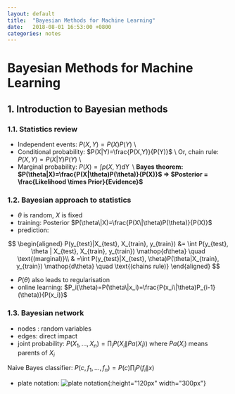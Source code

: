```yaml
---
layout: default
title:  "Bayesian Methods for Machine Learning"
date:   2018-08-01 16:53:00 +0800
categories: notes
---
```


# Bayesian Methods for Machine Learning
## 1. Introduction to Bayesian methods

### 1.1. Statistics review

- Independent events: $P(X,Y)=P(X)P(Y)$  \\
- Conditional probability: $P(X|Y)=\frac{P(X,Y)}{P(Y)}$  \\
	Or, chain rule: $P(X,Y)=P(X|Y)P(Y)$  \\
- Marginal probability: $P(X)=\int p(X,Y) \mathop{dY}$  \\
**Bayes theorem: $P(\theta|X)=\frac{P(X|\theta)P(\theta)}{P(X)}$ => $Posterior = \frac{Likelihood \times Prior}{Evidence}$**

### 1.2. Bayesian approach to statistics
- $\theta$ is random, $X$ is fixed
-  training: Posterior $P(\theta\|X)=\frac{P(X\|\theta)P(\theta)}{P(X)}$ 
-  prediction: 

$$
\begin{aligned}
P(y_{test}|X_{test}, X_{train}, y_{train}) &= \int P(y_{test}, \theta | X_{test}, X_{train}, y_{train}) \mathop{d\theta} \quad \text{(marginal)}\\
& =\int P(y_{test}|X_{test}, \theta)P(\theta|X_{train}, y_{train}) \mathop{d\theta} \quad \text{(chains rule)}
\end{aligned}
$$

- $P(\theta)$ also leads to regularisation
- online learning: $P_i(\theta)=P(\theta\|x_i)=\frac{P(x_i\|\theta)P_{i-1}(\theta)}{P(x_i)}$

### 1.3. Bayesian network  
- nodes : random variables
- edges: direct impact
- joint probability: $P(X_1, ..., X_n) = \prod_i P(X_i\|Pa(X_i))$ where $Pa(X_i)$ means parents of $X_i$

Naive Bayes classifier: $P(c, f_1, ..., f_n) = P(c)\prod_i P(f_i\|x)$ 
- plate notation:
![plate notation](https://wiki.ubc.ca/images/thumb/e/ed/FpLDA1.jpg/550px-FpLDA1.jpg){:height="120px" width="300px"}


